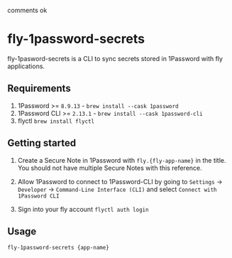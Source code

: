 comments ok 
# fly-1password-secrets

fly-1pasword-secrets is a CLI to sync secrets stored in 1Password with fly applications.

## Requirements

1. 1Password >= `8.9.13` - `brew install --cask 1password`
2. 1Password CLI >=  `2.13.1` - `brew install --cask 1password-cli`
3. flyctl `brew install flyctl`

## Getting started

1. Create a Secure Note in 1Password with `fly.{fly-app-name}` in the title. You should not have multiple Secure Notes with this reference.

2. Allow 1Password to connect to 1Password-CLI by going to `Settings` -> `Developer` -> `Command-Line Interface (CLI)` and select `Connect with 1Password CLI`

3. Sign into your fly account
`flyctl auth login`

## Usage

`fly-1password-secrets {app-name}`

